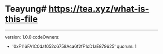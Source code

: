 # Teayung# https://tea.xyz/what-is-this-file
---
version: 1.0.0
codeOwners:
  - '0xF116FA1C0daf052c6758Aca6f2fF1cD1aE879625'
quorum: 1
